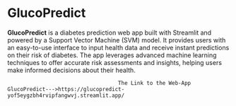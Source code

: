 # GlucoPredict
**GlucoPredict** is a diabetes prediction web app built with Streamlit and powered by a Support Vector Machine (SVM) model. It provides users with an easy-to-use interface to input health data and receive instant predictions on their risk of diabetes. The app leverages advanced machine learning techniques to offer accurate risk assessments and insights, helping users make informed decisions about their health.
                                       
                                       
                                       
                                       
                                       The Link to the Web-App GlucoPredict--->https://glucopredict-yof5eygzbh4rvipfangwvj.streamlit.app/
